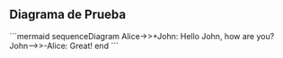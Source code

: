 ## Diagrama de Prueba

´´´mermaid
sequenceDiagram
    Alice->>+John: Hello John, how are you?
    John-->>-Alice: Great!
end
´´´
